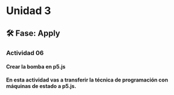 # Unidad 3


## 🛠 Fase: Apply

### Actividad 06
#### Crear la bomba en p5.js
**En esta actividad vas a transferir la técnica de programación con máquinas de estado a p5.js.**  

```javascript

```
